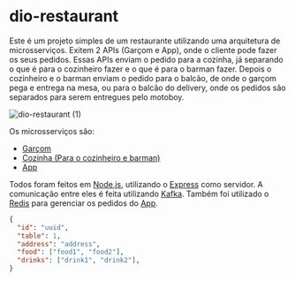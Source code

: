 # dio-restaurant

Este é um projeto simples de um restaurante utilizando uma arquitetura de microsserviços. Exitem 2 APIs (Garçom e App), onde o cliente pode fazer os seus pedidos. Essas APIs enviam o pedido para a cozinha, já separando o que é para o cozinheiro fazer e o que é para o barman fazer. Depois o cozinheiro e o barman enviam o pedido para o balcão, de onde o garçom pega e entrega na mesa, ou para o balcão do delivery, onde os pedidos são separados para serem entregues pelo motoboy.

![dio-restaurant (1)](https://user-images.githubusercontent.com/34447259/91495746-5f993700-e891-11ea-97fc-75dbbdcaf99e.jpg)

Os microsserviços são:

- [Garçom](https://github.com/felipe-tomino/dio-waiter)
- [Cozinha (Para o cozinheiro e barman)](https://github.com/felipe-tomino/dio-kitchen)
- [App](https://github.com/felipe-tomino/dio-delivery-app)

Todos foram feitos em [Node.js](https://nodejs.org/en/), utilizando o [Express](https://expressjs.com/) como servidor. A comunicação entre eles é feita utilizando [Kafka](https://kafka.apache.org/). Também foi utilizado o [Redis](https://redis.io/) para gerenciar os pedidos do [App](https://github.com/felipe-tomino/dio-delivery-app).

```JSON
{
  "id": "uuid",
  "table": 1,
  "address": "address",
  "food": ["food1", "food2"],
  "drinks": ["drink1", "drink2"],
}
```
